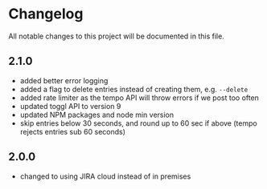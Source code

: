 # Changelog

All notable changes to this project will be documented in this file.

## 2.1.0

- added better error logging
- added a flag to delete entries instead of creating them, e.g. `--delete`
- added rate limiter as the tempo API will throw errors if we post too often
- updated toggl API to version 9
- updated NPM packages and node min version
- skip entries below 30 seconds, and round up to 60 sec if above (tempo rejects entries sub 60 seconds)

## 2.0.0

- changed to using JIRA cloud instead of in premises
